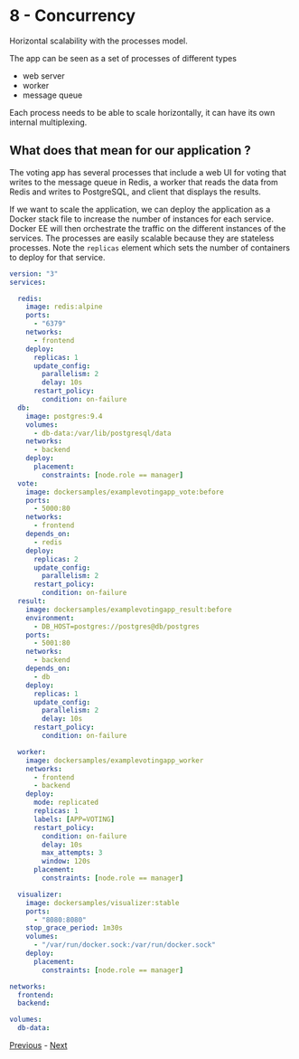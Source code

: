 # 8 - Concurrency

Horizontal scalability with the processes model.

The app can be seen as a set of processes of different types
* web server
* worker
* message queue

Each process needs to be able to scale horizontally, it can have its own internal multiplexing.

## What does that mean for our application ?

The  voting app has several processes that include a web UI for voting that writes to the message queue in Redis, a worker that reads the data from Redis and writes to PostgreSQL, and client that displays the results.

If we want to scale the application, we can deploy the application as a Docker stack file to increase the number of instances for each service. Docker EE will then orchestrate the traffic on the different instances of the services. The processes are easily scalable because they are stateless processes. Note the `replicas` element which sets the number of containers to deploy for that service.

```yaml
version: "3"
services:

  redis:
    image: redis:alpine
    ports:
      - "6379"
    networks:
      - frontend
    deploy:
      replicas: 1
      update_config:
        parallelism: 2
        delay: 10s
      restart_policy:
        condition: on-failure
  db:
    image: postgres:9.4
    volumes:
      - db-data:/var/lib/postgresql/data
    networks:
      - backend
    deploy:
      placement:
        constraints: [node.role == manager]
  vote:
    image: dockersamples/examplevotingapp_vote:before
    ports:
      - 5000:80
    networks:
      - frontend
    depends_on:
      - redis
    deploy:
      replicas: 2
      update_config:
        parallelism: 2
      restart_policy:
        condition: on-failure
  result:
    image: dockersamples/examplevotingapp_result:before
    environment:
      - DB_HOST=postgres://postgres@db/postgres
    ports:
      - 5001:80
    networks:
      - backend
    depends_on:
      - db
    deploy:
      replicas: 1
      update_config:
        parallelism: 2
        delay: 10s
      restart_policy:
        condition: on-failure

  worker:
    image: dockersamples/examplevotingapp_worker
    networks:
      - frontend
      - backend
    deploy:
      mode: replicated
      replicas: 1
      labels: [APP=VOTING]
      restart_policy:
        condition: on-failure
        delay: 10s
        max_attempts: 3
        window: 120s
      placement:
        constraints: [node.role == manager]

  visualizer:
    image: dockersamples/visualizer:stable
    ports:
      - "8080:8080"
    stop_grace_period: 1m30s
    volumes:
      - "/var/run/docker.sock:/var/run/docker.sock"
    deploy:
      placement:
        constraints: [node.role == manager]

networks:
  frontend:
  backend:

volumes:
  db-data:

```

[Previous](07_port_binding.md) - [Next](09_disposability.md)
